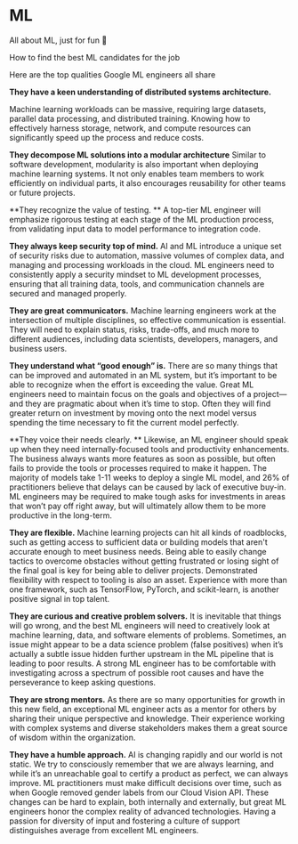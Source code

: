 # ML
All about ML, just for fun 🤩 

How to find the best ML candidates for the job

Here are the top qualities Google ML engineers all share

**They have a keen understanding of distributed systems architecture.**

Machine learning workloads can be massive, requiring large datasets, parallel data processing, and distributed training. Knowing how to effectively harness storage, network, and compute resources can significantly speed up the process and reduce costs.

**They decompose ML solutions into a modular architecture**
Similar to software development, modularity is also important when deploying machine learning systems. It not only enables team members to work efficiently on individual parts, it also encourages reusability for other teams or future projects. 

**They recognize the value of testing. **
A top-tier ML engineer will emphasize rigorous testing at each stage of the ML production process, from validating input data to model performance to integration code.

**They always keep security top of mind.** 
AI and ML introduce a unique set of security risks due to automation, massive volumes of complex data, and managing and processing workloads in the cloud. ML engineers need to consistently apply a security mindset to ML development processes, ensuring that all training data, tools, and communication channels are secured and managed properly.

**They are great communicators.**
Machine learning engineers work at the intersection of multiple disciplines, so effective communication is essential. They will need to explain status, risks, trade-offs, and much more to different audiences, including data scientists, developers, managers, and business users.

**They understand what “good enough” is.**
There are so many things that can be improved and automated in an ML system, but it’s important to be able to recognize when the effort is exceeding the value. Great ML engineers need to maintain focus on the goals and objectives of a project—and they are pragmatic about when it’s time to stop. Often they will find greater return on investment by moving onto the next model versus spending the time necessary to fit the current model perfectly.

**They voice their needs clearly. **
Likewise, an ML engineer should speak up when they need internally-focused tools and productivity enhancements. The business always wants more features as soon as possible, but often fails to provide the tools or processes required to make it happen. The majority of models take 1-11 weeks to deploy a single ML model, and 26% of practitioners believe that delays can be caused by lack of executive buy-in. ML engineers may be required to make tough asks for investments in areas that won’t pay off right away, but will ultimately allow them to be more productive in the long-term.

**They are flexible.**
Machine learning projects can hit all kinds of roadblocks, such as getting access to sufficient data or building models that aren't accurate enough to meet business needs. Being able to easily change tactics to overcome obstacles without getting frustrated or losing sight of the final goal is key for being able to deliver projects. Demonstrated flexibility with respect to tooling is also an asset. Experience with more than one framework, such as TensorFlow, PyTorch, and scikit-learn, is another positive signal in top talent.

**They are curious and creative problem solvers.**
It is inevitable that things will go wrong, and the best ML engineers will need to creatively look at machine learning, data, and software elements of problems. Sometimes, an issue might appear to be a data science problem (false positives) when it’s actually a subtle issue hidden further upstream in the ML pipeline that is leading to poor results. A strong ML engineer has to be comfortable with investigating across a spectrum of possible root causes and have the perseverance to keep asking questions.

**They are strong mentors.**
As there are so many opportunities for growth in this new field, an exceptional ML engineer acts as a mentor for others by sharing their unique perspective and knowledge. Their experience working with complex systems and diverse stakeholders makes them a great source of wisdom within the organization.


**They have a humble approach.**
AI is changing rapidly and our world is not static. We try to consciously remember that we are always learning, and while it’s an unreachable goal to certify a product as perfect, we can always improve. ML practitioners must make difficult decisions over time, such as when Google removed gender labels from our Cloud Vision API. These changes can be hard to explain, both internally and externally, but great ML engineers honor the complex reality of advanced technologies. Having a passion for diversity of input and fostering a culture of support distinguishes average from excellent ML engineers. 
